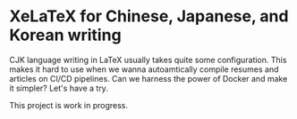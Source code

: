 # XeLaTeX for Chinese, Japanese, and Korean writing

CJK language writing in LaTeX usually takes quite some configuration. This makes it hard to use when we wanna autoamtically compile resumes and articles on CI/CD pipelines. Can we harness the power of Docker and make it simpler? Let's have a try.

This project is work in progress. 
